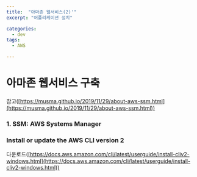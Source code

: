 ```yaml
---
title:  "아마존 웹서비스(2)'"
excerpt: "어플리케이션 설치"

categories:
  - dev
tags:
  - AWS

---
```

# 아마존 웹서비스 구축
참고([https://musma.github.io/2019/11/29/about-aws-ssm.html](https://musma.github.io/2019/11/29/about-aws-ssm.html))

### 1. SSM: AWS Systems Manager


### Install or update the AWS CLI version 2
다운로드([https://docs.aws.amazon.com/cli/latest/userguide/install-cliv2-windows.html](https://docs.aws.amazon.com/cli/latest/userguide/install-cliv2-windows.html))
